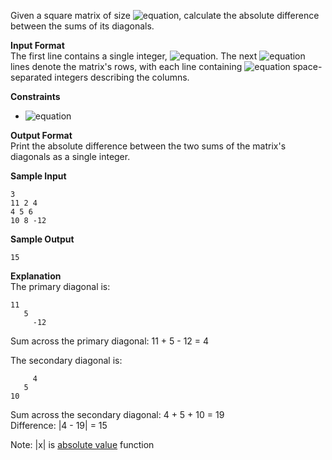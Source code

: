 Given a square matrix of size ![equation](https://latex.codecogs.com/svg.latex?\inline&space;N&space;\times&space;N), calculate the absolute difference between the sums of its diagonals.

__Input Format__<br>
The first line contains a single integer, ![equation](http://latex.codecogs.com/svg.latex?\inline&space;N). The next ![equation](http://latex.codecogs.com/svg.latex?\inline&space;N) lines denote the matrix's rows, with each line containing ![equation](http://latex.codecogs.com/svg.latex?\inline&space;N) space-separated integers describing the columns.

__Constraints__
* ![equation](https://latex.codecogs.com/svg.latex?\inline&space;-100&space;\le&space;Elements&space;in&space;the&space;matrix&space;\le&space;100)

__Output Format__<br>
Print the absolute difference between the two sums of the matrix's diagonals as a single integer.

__Sample Input__
```commandline
3
11 2 4
4 5 6
10 8 -12
```
__Sample Output__
```commandline
15
```
__Explanation__<br>
The primary diagonal is:
```commandline
11
   5
     -12
```
Sum across the primary diagonal: 11 + 5 - 12 = 4

The secondary diagonal is:
```commandline
     4
   5
10
```
Sum across the secondary diagonal: 4 + 5 + 10 = 19<br> 
Difference: |4 - 19| = 15

Note: |x| is [absolute value](https://www.mathsisfun.com/numbers/absolute-value.html) function
